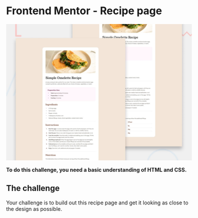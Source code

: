 # Frontend Mentor - Recipe page

![Design preview for the Recipe page coding challenge](./design/desktop-preview.jpg)



**To do this challenge, you need a basic understanding of HTML and CSS.**

## The challenge

Your challenge is to build out this recipe page and get it looking as close to the design as possible.

